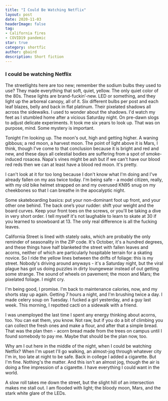 ```yaml
---
title: "I Could Be Watching Netflix"
layout: post
date: 2020-11-03
headerImage: false
tag:
- California fires
- COVID19 pandemic
star: true
category: shortfic
author: gbaird
description: Short fiction
---
```


### I could be watching Netflix

The streetlights here are too new; remember the sodium bulbs they used to use? They made everything that soft, quiet, yellow. The only quiet color of the 80s. These lights are brand-fuckin’-new. LED or something, and they light up the arboreal canopy, all of it. Six different bulbs per post and each leaf blazes, belly and back in flat platinum. Their pixelated shadows all across the sidewalks. I used to wonder about the shadows. I'd watch my feet as I stumbled home after a vicious Saturday night. On pre-dawn slogs to adjust delicate experiments. It took me six years to look up. That was on purpose, mind. Some mystery is important.


Tonight I'm looking up. The moon's out, high and getting higher. A waning gibbous; a red moon, a harvest moon. The point of light above it is Mars, I think, though I've come to that conclusion because it is bright and red and new, and these days all celestial bodies are suffering from a spot of smoke-induced rosacea. Napa's vines might be ash but if we can't have our blood red reds then we can at least have a blood red moon. It's pretty.


I can't look at it for too long because I don't know what I'm doing and I've already fallen on my ass twice today. I'm being safe - a model citizen, really, with my old bike helmet strapped on and my overused KN95 snug on my cheekbones so that I can breathe in the apocalyptic night.


Some skateboarding basics: put your non-dominant foot up front, and your other one behind. The back one’s your rudder: shift your weight and the board curves. Keep your front toes on the screws, or you'll be taking a dive in very short order. I tell myself it's not laughable to learn to skate at 30 if you learned to snowboard at 13. The only real difference is all the fucking leaves.


California Street is lined with stately oaks, which are probably the only reminder of seasonality in the ZIP code. It's October, it's a hundred degrees, and these things have half blanketed the street with fallen leaves and acorns, neither of which are particularly hospitable terrain for a skating novice. So I ride the yellow lines between the drifts of foliage: this is my street. Nobody's driving around anyways - it's a Saturday night, but the viral plague has got us doing puzzles in dirty loungewear instead of out getting some strange. The sound of wheels on pavement; the moon and Mars; the pixelated foliage. I might cry.


I'm being good, I promise. I'm back to maintenance calories, now, and my shorts stay up again. Getting 7 hours a night, and I'm brushing twice a day. I made celery soup on Tuesday. I fucked a girl yesterday, and a guy last week. This morning, I repotted cacti on a sidewalk with a friend.


I was unemployed the last time I spent any energy thinking about acorns, too. You can eat them, you know. Not raw, but if you do a bit of climbing you can collect the fresh ones and make a flour, and after that a simple bread. That was the plan then - acorn bread made from the trees on campus until I found somebody to pay me. Maybe that should be the plan now, too.


Why am I out here in the middle of the night, when I could be watching Netflix? When I'm upset I'll go walking, an almost-jog through whatever city I'm in, too late at night to be safe. Back in college I added a cigarette. But I'm fine. Nothing's the matter. And this isn't an almost jog, though the air is doing a fine impression of a cigarette. I have everything I could want in the world.


A slow roll takes me down the street, but the slight hill of an intersection makes me stall out. I am flooded with light; the bloody moon, Mars, and the stark white glare of the LEDs.
